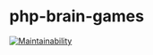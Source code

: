 # php-brain-games
[![Maintainability](https://api.codeclimate.com/v1/badges/9ba8a0e6b050196ea2fd/maintainability)](https://codeclimate.com/github/rkozlov95/php-project-lvl1/maintainability)
